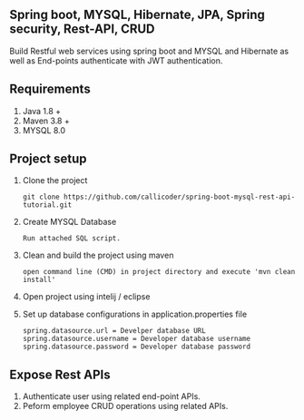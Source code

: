 ## Spring boot, MYSQL, Hibernate, JPA, Spring security, Rest-API, CRUD

Build Restful web services using spring boot and MYSQL and Hibernate as well as End-points authenticate with JWT authentication.

## Requirements

01) Java 1.8 +
02) Maven 3.8 +
03) MYSQL 8.0 

## Project setup

01) Clone the project

		git clone https://github.com/callicoder/spring-boot-mysql-rest-api-tutorial.git

02) Create MYSQL Database

		Run attached SQL script.

03) Clean and build the project using maven

		open command line (CMD) in project directory and execute 'mvn clean install'
		
04) Open project using intelij / eclipse

05) Set up database configurations in application.properties file
		
		spring.datasource.url = Develper database URL
		spring.datasource.username = Developer database username
		spring.datasource.password = Developer database password
		
## Expose Rest APIs

01) Authenticate user using related end-point APIs.
02) Peform employee CRUD operations using related APIs.
